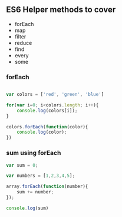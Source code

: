 ## ES6 Helper methods to cover

* forEach
* map
* filter
* reduce
* find 
* every
* some

### forEach
```javascript

var colors = ['red', 'green', 'blue']

for(var i=0; i<colors.length; i++){
    console.log(colors[i]);
}

colors.forEach(function(color){
    console.log(color);
})

```

### sum using forEach
```javascript
var sum = 0;

var numbers = [1,2,3,4,5];

array.forEach(function(number){
	sum += number;
});

console.log(sum)
```